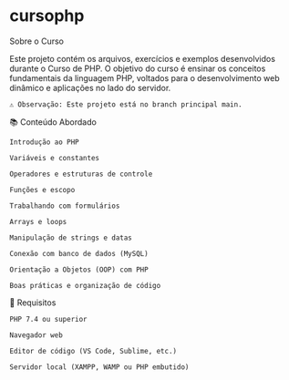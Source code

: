 # cursophp
Sobre o Curso

Este projeto contém os arquivos, exercícios e exemplos desenvolvidos durante o Curso de PHP. O objetivo do curso é ensinar os conceitos fundamentais da linguagem PHP, voltados para o desenvolvimento web dinâmico e aplicações no lado do servidor.

    ⚠️ Observação: Este projeto está no branch principal main.

📚 Conteúdo Abordado

    Introdução ao PHP

    Variáveis e constantes

    Operadores e estruturas de controle

    Funções e escopo

    Trabalhando com formulários

    Arrays e loops

    Manipulação de strings e datas

    Conexão com banco de dados (MySQL)

    Orientação a Objetos (OOP) com PHP

    Boas práticas e organização de código

🔧 Requisitos

    PHP 7.4 ou superior

    Navegador web

    Editor de código (VS Code, Sublime, etc.)

    Servidor local (XAMPP, WAMP ou PHP embutido)

